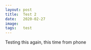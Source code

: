 ```yaml
---
layout: post
title:  Test 2
date:   2020-02-27
image:  
tags:   test 
---
```


Testing this again, this time from phone 